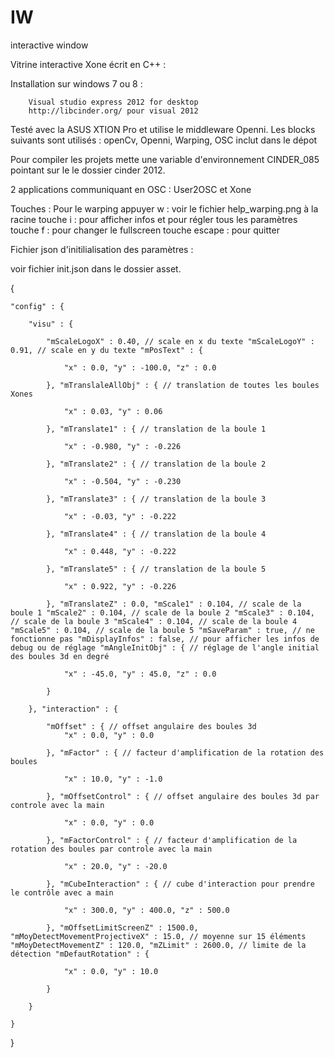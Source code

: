 IW
==

interactive window


Vitrine interactive Xone écrit en C++ :

Installation sur windows 7 ou 8 :

        Visual studio express 2012 for desktop
        http://libcinder.org/ pour visual 2012

Testé avec la ASUS XTION Pro et utilise le middleware Openni. Les blocks suivants sont utilisés : openCv, Openni, Warping, OSC inclut dans le dépot

Pour compiler les projets mette une variable d'environnement CINDER_085 pointant sur le le dossier cinder 2012.

2 applications communiquant en OSC : User2OSC et Xone

Touches : Pour le warping appuyer w : voir le fichier help_warping.png à la racine touche i : pour afficher infos et pour régler tous les paramètres touche f : pour changer le fullscreen touche escape : pour quitter

Fichier json d'initilialisation des paramètres :

voir fichier init.json dans le dossier asset.

{

    "config" : {

        "visu" : {

            "mScaleLogoX" : 0.40, // scale en x du texte "mScaleLogoY" : 0.91, // scale en y du texte "mPosText" : {

                "x" : 0.0, "y" : -100.0, "z" : 0.0

            }, "mTranslaleAllObj" : { // translation de toutes les boules Xones

                "x" : 0.03, "y" : 0.06

            }, "mTranslate1" : { // translation de la boule 1

                "x" : -0.980, "y" : -0.226

            }, "mTranslate2" : { // translation de la boule 2

                "x" : -0.504, "y" : -0.230

            }, "mTranslate3" : { // translation de la boule 3

                "x" : -0.03, "y" : -0.222

            }, "mTranslate4" : { // translation de la boule 4

                "x" : 0.448, "y" : -0.222

            }, "mTranslate5" : { // translation de la boule 5

                "x" : 0.922, "y" : -0.226

            }, "mTranslateZ" : 0.0, "mScale1" : 0.104, // scale de la boule 1 "mScale2" : 0.104, // scale de la boule 2 "mScale3" : 0.104, // scale de la boule 3 "mScale4" : 0.104, // scale de la boule 4 "mScale5" : 0.104, // scale de la boule 5 "mSaveParam" : true, // ne fonctionne pas "mDisplayInfos" : false, // pour afficher les infos de debug ou de réglage "mAngleInitObj" : { // réglage de l'angle initial des boules 3d en degré

                "x" : -45.0, "y" : 45.0, "z" : 0.0

            }

        }, "interaction" : {

            "mOffset" : { // offset angulaire des boules 3d
                "x" : 0.0, "y" : 0.0

            }, "mFactor" : { // facteur d'amplification de la rotation des boules

                "x" : 10.0, "y" : -1.0

            }, "mOffsetControl" : { // offset angulaire des boules 3d par controle avec la main

                "x" : 0.0, "y" : 0.0

            }, "mFactorControl" : { // facteur d'amplification de la rotation des boules par controle avec la main

                "x" : 20.0, "y" : -20.0

            }, "mCubeInteraction" : { // cube d'interaction pour prendre le contrôle avec a main

                "x" : 300.0, "y" : 400.0, "z" : 500.0

            }, "mOffsetLimitScreenZ" : 1500.0, "mMoyDetectMovementProjectiveX" : 15.0, // moyenne sur 15 éléments "mMoyDetectMovementZ" : 120.0, "mZLimit" : 2600.0, // limite de la détection "mDefautRotation" : {

                "x" : 0.0, "y" : 10.0

            }

        }

    }

}
